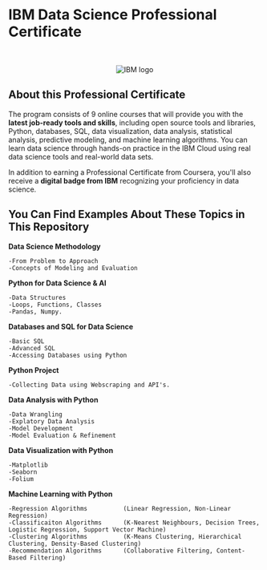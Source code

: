 # IBM Data Science Professional Certificate

<br>

<p align="center">
 <img src="https://raw.githubusercontent.com/Thomas-George-T/IBM-Data-Science-Professional-Certification/master/ibm.svg" title="IBM logo" alt = "IBM logo" />
</p>

## About this Professional Certificate

The program consists of 9 online courses that will provide you with the **latest job-ready tools and skills**, including open source tools and libraries, Python, databases, SQL, data visualization, data analysis, statistical analysis, predictive modeling, and machine learning algorithms. You can learn data science through hands-on practice in the IBM Cloud using real data science tools and real-world data sets.


In addition to earning a Professional Certificate from Coursera, you'll also receive a **digital badge from IBM** recognizing your proficiency in data science.

##  You Can Find Examples About These Topics in This Repository

 **Data Science Methodology**
    
    -From Problem to Approach
    -Concepts of Modeling and Evaluation

 **Python for Data Science & AI**
    
    -Data Structures
    -Loops, Functions, Classes
    -Pandas, Numpy.

 **Databases and SQL for Data Science**
    
    -Basic SQL
    -Advanced SQL
    -Accessing Databases using Python
    
 **Python Project**
    
    -Collecting Data using Webscraping and API's. 

 **Data Analysis with Python**
    
    -Data Wrangling
    -Explatory Data Analysis
    -Model Development
    -Model Evaluation & Refinement

 **Data Visualization with Python**
    
    -Matplotlib
    -Seaborn
    -Folium
    
 **Machine Learning with Python**
    
    -Regression Algorithms          (Linear Regression, Non-Linear Regression)  
    -Classificaiton Algorithms      (K-Nearest Neighbours, Decision Trees, Logistic Regression, Support Vector Machine)
    -Clustering Algorithms          (K-Means Clustering, Hierarchical Clustering, Density-Based Clustering)
    -Recommendation Algorithms      (Collaborative Filtering, Content-Based Filtering)
 
